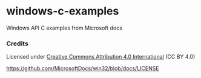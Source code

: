 # windows-c-examples
Windows API C examples from Microsoft docs

### Credits
Licensed under [Creative Commons Attribution 4.0 International](https://creativecommons.org/licenses/by/4.0/) (CC BY 4.0)

https://github.com/MicrosoftDocs/win32/blob/docs/LICENSE
